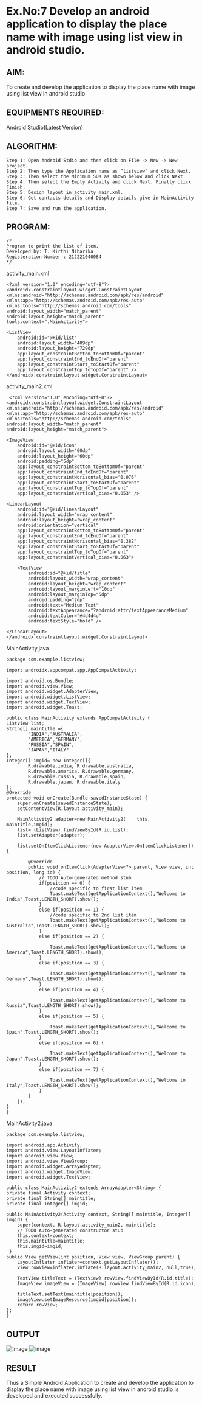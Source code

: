 
# Ex.No:7 Develop an android application to display the place name with image using list view in android studio.


## AIM:

To create and develop the application to display the place name with image using list view in android studio

## EQUIPMENTS REQUIRED:

Android Studio(Latest Version)

## ALGORITHM:

    Step 1: Open Android Stdio and then click on File -> New -> New project.
    Step 2: Then type the Application name as “listview″ and click Next. 
    Step 3: Then select the Minimum SDK as shown below and click Next.
    Step 4: Then select the Empty Activity and click Next. Finally click Finish.
    Step 5: Design layout in activity_main.xml.
    Step 6: Get contacts details and Display details give in MainActivity file.
    Step 7: Save and run the application.

## PROGRAM:
```
/*
Program to print the list of item.
Developed by: T. Kirthi Niharika
Registeration Number : 212221040084
*/
```
activity_main.xml
    
    <?xml version="1.0" encoding="utf-8"?>
    <androidx.constraintlayout.widget.ConstraintLayout xmlns:android="http://schemas.android.com/apk/res/android"
    xmlns:app="http://schemas.android.com/apk/res-auto"
    xmlns:tools="http://schemas.android.com/tools"
    android:layout_width="match_parent"
    android:layout_height="match_parent"
    tools:context=".MainActivity">

    <ListView
        android:id="@+id/list"
        android:layout_width="409dp"
        android:layout_height="729dp"
        app:layout_constraintBottom_toBottomOf="parent"
        app:layout_constraintEnd_toEndOf="parent"
        app:layout_constraintStart_toStartOf="parent"
        app:layout_constraintTop_toTopOf="parent" />
    </androidx.constraintlayout.widget.ConstraintLayout>

activity_main2.xml
      
     <?xml version="1.0" encoding="utf-8"?>
    <androidx.constraintlayout.widget.ConstraintLayout xmlns:android="http://schemas.android.com/apk/res/android"
    xmlns:app="http://schemas.android.com/apk/res-auto"
    xmlns:tools="http://schemas.android.com/tools"
    android:layout_width="match_parent"
    android:layout_height="match_parent">

    <ImageView
        android:id="@+id/icon"
        android:layout_width="60dp"
        android:layout_height="60dp"
        android:padding="5dp"
        app:layout_constraintBottom_toBottomOf="parent"
        app:layout_constraintEnd_toEndOf="parent"
        app:layout_constraintHorizontal_bias="0.076"
        app:layout_constraintStart_toStartOf="parent"
        app:layout_constraintTop_toTopOf="parent"
        app:layout_constraintVertical_bias="0.053" />

    <LinearLayout
        android:id="@+id/linearLayout"
        android:layout_width="wrap_content"
        android:layout_height="wrap_content"
        android:orientation="vertical"
        app:layout_constraintBottom_toBottomOf="parent"
        app:layout_constraintEnd_toEndOf="parent"
        app:layout_constraintHorizontal_bias="0.382"
        app:layout_constraintStart_toStartOf="parent"
        app:layout_constraintTop_toTopOf="parent"
        app:layout_constraintVertical_bias="0.063">

        <TextView
            android:id="@+id/title"
            android:layout_width="wrap_content"
            android:layout_height="wrap_content"
            android:layout_marginLeft="10dp"
            android:layout_marginTop="5dp"
            android:padding="2dp"
            android:text="Medium Text"
            android:textAppearance="?android:attr/textAppearanceMedium"
            android:textColor="#4d4d4d"
            android:textStyle="bold" />

    </LinearLayout>
    </androidx.constraintlayout.widget.ConstraintLayout>

MainActivity.java

    package com.example.listview;

    import androidx.appcompat.app.AppCompatActivity;

    import android.os.Bundle;
    import android.view.View;
    import android.widget.AdapterView;
    import android.widget.ListView;
    import android.widget.TextView;
    import android.widget.Toast;

    public class MainActivity extends AppCompatActivity {
    ListView list;
    String[] maintitle ={
            "INDIA","AUSTRALIA",
            "AMERICA","GERMANY",
            "RUSSIA","SPAIN",
            "JAPAN","ITALY"
    };
    Integer[] imgid= new Integer[]{
            R.drawable.india, R.drawable.australia,
            R.drawable.america, R.drawable.germany,
            R.drawable.russia, R.drawable.spain,
            R.drawable.japan, R.drawable.italy
    };
    @Override
    protected void onCreate(Bundle savedInstanceState) {
        super.onCreate(savedInstanceState);
        setContentView(R.layout.activity_main);

        MainActivity2 adapter=new MainActivity2(    this, maintitle,imgid);
        list= (ListView) findViewById(R.id.list);
        list.setAdapter(adapter);

        list.setOnItemClickListener(new AdapterView.OnItemClickListener() {

            @Override
            public void onItemClick(AdapterView<?> parent, View view, int position, long id) {
                // TODO Auto-generated method stub
                if(position == 0) {
                    //code specific to first list item
                    Toast.makeText(getApplicationContext(),"Welcome to India",Toast.LENGTH_SHORT).show();
                }
                else if(position == 1) {
                    //code specific to 2nd list item
                    Toast.makeText(getApplicationContext(),"Welcome to Australia",Toast.LENGTH_SHORT).show();
                }
                else if(position == 2) {

                    Toast.makeText(getApplicationContext(),"Welcome to America",Toast.LENGTH_SHORT).show();
                }
                else if(position == 3) {

                    Toast.makeText(getApplicationContext(),"Welcome to Germany",Toast.LENGTH_SHORT).show();
                }
                else if(position == 4) {

                    Toast.makeText(getApplicationContext(),"Welcome to Russia",Toast.LENGTH_SHORT).show();
                }
                else if(position == 5) {

                    Toast.makeText(getApplicationContext(),"Welcome to Spain",Toast.LENGTH_SHORT).show();
                }
                else if(position == 6) {

                    Toast.makeText(getApplicationContext(),"Welcome to Japan",Toast.LENGTH_SHORT).show();
                }
                else if(position == 7) {

                    Toast.makeText(getApplicationContext(),"Welcome to Italy",Toast.LENGTH_SHORT).show();
                }
            }
        });
    }
    }

MainActivity2.java

    package com.example.listview;

    import android.app.Activity;
    import android.view.LayoutInflater;
    import android.view.View;
    import android.view.ViewGroup;
    import android.widget.ArrayAdapter;
    import android.widget.ImageView;
    import android.widget.TextView;

    public class MainActivity2 extends ArrayAdapter<String> {
    private final Activity context;
    private final String[] maintitle;
    private final Integer[] imgid;

    public MainActivity2(Activity context, String[] maintitle, Integer[] imgid) {
        super(context, R.layout.activity_main2, maintitle);
        // TODO Auto-generated constructor stub
        this.context=context;
        this.maintitle=maintitle;
        this.imgid=imgid;
     }
    public View getView(int position, View view, ViewGroup parent) {
        LayoutInflater inflater=context.getLayoutInflater();
        View rowView=inflater.inflate(R.layout.activity_main2, null,true);

        TextView titleText = (TextView) rowView.findViewById(R.id.title);
        ImageView imageView = (ImageView) rowView.findViewById(R.id.icon);

        titleText.setText(maintitle[position]);
        imageView.setImageResource(imgid[position]);
        return rowView;
    };
    }

## OUTPUT

![image](https://github.com/Kirthi-Niharika/Mobile-Application-Development/assets/114135005/1fc0088e-7fbe-4542-bbde-240db7fcc4dc)
![image](https://github.com/Kirthi-Niharika/Mobile-Application-Development/assets/114135005/f7e749e9-058a-41d2-9321-9fb65bb00fc5)



## RESULT
Thus a Simple Android Application to create and develop the application to display the place name with image using list view in android studio is developed and executed successfully.
